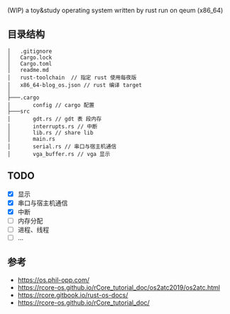 (WIP) a toy&study operating system written by rust run on qeum (x86_64)

## 目录结构

```
│   .gitignore
│   Cargo.lock
│   Cargo.toml
│   readme.md
│   rust-toolchain  // 指定 rust 使用每夜版
│   x86_64-blog_os.json // rust 编译 target
│
├───.cargo
│       config // cargo 配置
├───src
│       gdt.rs // gdt 表 段内存
│       interrupts.rs // 中断
│       lib.rs // share lib
│       main.rs 
│       serial.rs // 串口与宿主机通信
│       vga_buffer.rs // vga 显示
```

## TODO

- [x] 显示
- [x] 串口与宿主机通信
- [x] 中断
- [ ] 内存分配
- [ ] 进程、线程
- [ ] ...

## 参考

- https://os.phil-opp.com/
- https://rcore-os.github.io/rCore_tutorial_doc/os2atc2019/os2atc.html
- https://rcore.gitbook.io/rust-os-docs/
- https://rcore-os.github.io/rCore_tutorial_doc/
 